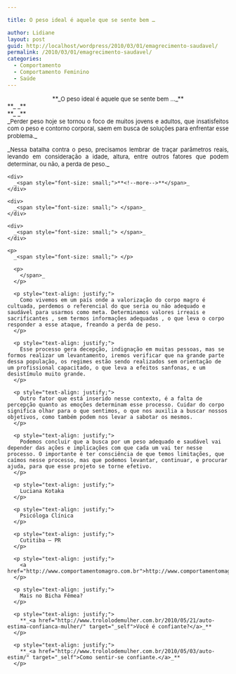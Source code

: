 ```yaml
---

title: O peso ideal é aquele que se sente bem …

author: Lidiane
layout: post
guid: http://localhost/wordpress/2010/03/01/emagrecimento-saudavel/
permalink: /2010/03/01/emagrecimento-saudavel/
categories:
  - Comportamento
  - Comportamento Feminino
  - Saúde
---
```

<p style="text-align: center;">
  <div style="text-align: center;">
    **_<span style="font-size: small;">O peso ideal é aquele que se sente bem …</span>_**
  </div>
  
  <div>
    **_<span style="font-size: small;"> </span>_**
  </div>
  
  <div>
    **_<span style="font-size: small;"> </span>_**
  </div>
  
  <div style="text-align: justify;">
    _<span style="font-size: small;">Perder peso hoje se tornou o foco de muitos jovens e adultos, que insatisfeitos com o peso e contorno corporal, saem em busca de soluções para enfrentar esse problema.</span>_
  </div>
  
  <p style="text-align: justify;">
    <div style="text-align: justify;">
      _<span style="font-size: small;">Nessa batalha contra o peso, precisamos lembrar de traçar parâmetros reais, levando em consideração a idade, altura, entre outros fatores que podem determinar, ou não, a perda de peso.</span>_
    </div>
    
    <div>
      _<span style="font-size: small;">**<!--more-->**</span>_
    </div>
    
    <div>
      _<span style="font-size: small;"> </span>_
    </div>
    
    <div>
      _<span style="font-size: small;"> </span>_
    </div>
    
    <p>
      _<span style="font-size: small;"> </p> 
      
      <p>
        </span>_
      </p>
      
      <p style="text-align: justify;">
        Como vivemos em um país onde a valorização do corpo magro é cultuada, perdemos o referencial do que seria ou não adequado e saudável para usarmos como meta. Determinamos valores irreais e sacrificantes , sem termos informações adequadas , o que leva o corpo responder a esse ataque, freando a perda de peso.
      </p>
      
      <p style="text-align: justify;">
        Esse processo gera decepção, indignação em muitas pessoas, mas se formos realizar um levantamento, iremos verificar que na grande parte dessa população, os regimes estão sendo realizados sem orientação de um profissional capacitado, o que leva a efeitos sanfonas, e um desistímulo muito grande.
      </p>
      
      <p style="text-align: justify;">
        Outro fator que está inserido nesse contexto, é a falta de percepção quanto as emoções determinam esse processo. Cuidar do corpo significa olhar para o que sentimos, o que nos auxilia a buscar nossos objetivos, como também podem nos levar a sabotar os mesmos.
      </p>
      
      <p style="text-align: justify;">
        Podemos concluir que a busca por um peso adequado e saudável vai depender das ações e implicações com que cada um vai ter nesse processo. O importante é ter consciência de que temos limitações, que caímos nesse processo, mas que podemos levantar, continuar, e procurar ajuda, para que esse projeto se torne efetivo.
      </p>
      
      <p style="text-align: justify;">
        Luciana Kotaka
      </p>
      
      <p style="text-align: justify;">
        Psicóloga Clínica
      </p>
      
      <p style="text-align: justify;">
        Cutitiba – PR
      </p>
      
      <p style="text-align: justify;">
        <a href="http://www.comportamentomagro.com.br">http://www.comportamentomagro.com.br</a>
      </p>
      
      <p style="text-align: justify;">
        Mais no Bicha Fêmea?
      </p>
      
      <p style="text-align: justify;">
        **_<a href="http://www.trololodemulher.com.br/2010/05/21/auto-estima-confianca-mulher/" target="_self">Você é confiante?</a>_**
      </p>
      
      <p style="text-align: justify;">
        **_<a href="http://www.trololodemulher.com.br/2010/05/03/auto-estim/" target="_self">Como sentir-se confiante.</a>_**
      </p>
